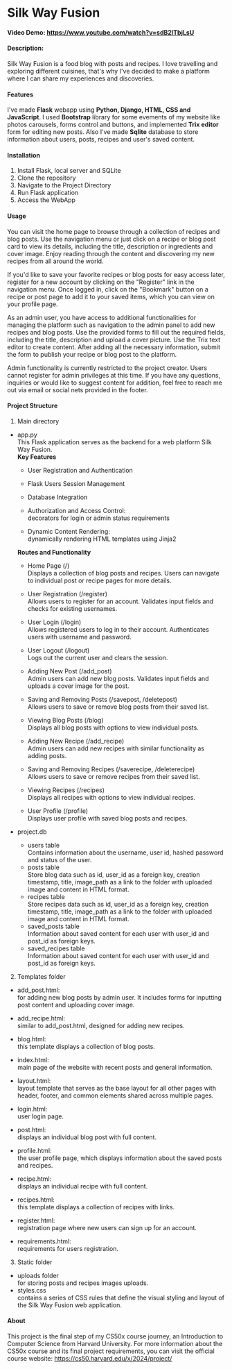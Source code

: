 # Silk Way Fusion
#### Video Demo:  <https://www.youtube.com/watch?v=sdB2ITbjLsU>
#### Description:
Silk Way Fusion is a food blog with posts and recipes. I love travelling and exploring different cuisines, that's why I've decided to make a platform where I can share my experiences and discoveries.
#### Features
I've made **Flask** webapp using **Python, Django, HTML, CSS and JavaScript**.
I used **Bootstrap** library for some evements of my website like photos carousels, forms control and buttons, and implemented **Trix editor** form for editing new posts.
Also I've made **Sqlite** database to store information about users, posts, recipes and user's saved content.
#### Installation
1. Install Flask, local server and SQLite
2. Clone the repository
3. Navigate to the Project Directory
4. Run Flask application
5. Access the WebApp
#### Usage
You can visit the home page to browse through a collection of recipes and blog posts. Use the navigation menu or just click on a recipe or blog post card to view its details, including the title, description or ingredients and cover image. Enjoy reading through the content and discovering my new recipes from all around the world.

If you'd like to save your favorite recipes or blog posts for easy access later, register for a new account by clicking on the "Register" link in the navigation menu. Once logged in, click on the "Bookmark" button on a recipe or post page to add it to your saved items, which you can view on your profile page.

As an admin user, you have access to additional functionalities for managing the platform such as navigation to the admin panel to add new recipes and blog posts. Use the provided forms to fill out the required fields, including the title, description and upload a cover picture. Use the Trix text editor to create content. After adding all the necessary information, submit the form to publish your recipe or blog post to the platform.

Admin functionality is currently restricted to the project creator. Users cannot register for admin privileges at this time. If you have any questions, inquiries or would like to suggest content for addition, feel free to reach me out via email or social nets provided in the footer.

#### Project Structure
1. Main directory
- app.py \
    This Flask application serves as the backend for a web platform Silk Way Fusion. \
    **Key Features**
    - User Registration and Authentication

    - Flask Users Session Management

    - Database Integration

    - Authorization and Access Control: \
    decorators for login or admin status requirements

    - Dynamic Content Rendering: \
    dynamically rendering HTML templates using Jinja2

    **Routes and Functionality**
    - Home Page (/) \
    Displays a collection of blog posts and recipes.
    Users can navigate to individual post or recipe pages for more details.

    - User Registration (/register) \
    Allows users to register for an account.
    Validates input fields and checks for existing usernames.

    - User Login (/login) \
    Allows registered users to log in to their account.
    Authenticates users with username and password.

    - User Logout (/logout) \
    Logs out the current user and clears the session.

    - Adding New Post (/add_post) \
    Admin users can add new blog posts.
    Validates input fields and uploads a cover image for the post.

    - Saving and Removing Posts (/savepost, /deletepost) \
    Allows users to save or remove blog posts from their saved list.

    - Viewing Blog Posts (/blog) \
    Displays all blog posts with options to view individual posts.

    - Adding New Recipe (/add_recipe) \
    Admin users can add new recipes with similar functionality as adding posts.

    - Saving and Removing Recipes (/saverecipe, /deleterecipe) \
    Allows users to save or remove recipes from their saved list.

    - Viewing Recipes (/recipes) \
    Displays all recipes with options to view individual recipes.

    - User Profile (/profile) \
    Displays user profile with saved blog posts and recipes.

- project.db
    - users table \
    Contains information about the username, user id, hashed password and status of the user.
    - posts table \
    Store blog data such as id, user_id as a foreign key, creation timestamp, title, image_path as a link to the folder with uploaded image and content in HTML format.
    - recipes table \
    Store recipes data such as id, user_id as a foreign key, creation timestamp, title, image_path as a link to the folder with uploaded image and content in HTML format.
    - saved_posts table \
    Information about saved content for each user with user_id and post_id as foreign keys.
    - saved_recipes table \
    Information about saved content for each user with user_id and post_id as foreign keys.

2. Templates folder
- add_post.html: \
    for adding new blog posts by admin user. It includes forms for inputting post content and uploading cover image.

- add_recipe.html: \
    similar to add_post.html, designed for adding new recipes.

- blog.html: \
    this template displays a collection of blog posts.

- index.html: \
    main page of the website with recent posts and general information.

- layout.html: \
    layout template that serves as the base layout for all other pages with header, footer, and common elements shared across multiple pages.

- login.html: \
    user login page.

- post.html: \
    displays an individual blog post with full content.

- profile.html: \
    the user profile page, which displays information about the saved posts and recipes.

- recipe.html: \
    displays an individual recipe with full content.

- recipes.html: \
    this template displays a collection of recipes with links.

- register.html: \
    registration page where new users can sign up for an account.

- requirements.html: \
    requirements for users registration.


3. Static folder
- uploads folder \
    for storing posts and recipes images uploads.
- styles.css \
     contains a series of CSS rules that define the visual styling and layout of the Silk Way Fusion web application.

#### About
This project is the final step of my CS50x course journey, an Introduction to Computer Science from Harvard University.
For more information about the CS50x course and its final project requirements, you can visit the official course website: <https://cs50.harvard.edu/x/2024/project/>

